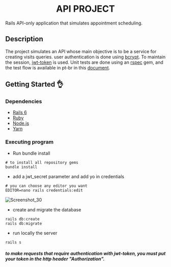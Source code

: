 #  <div align="center">     API PROJECT
Rails API-only application that simulates appointment scheduling.

## Description

The project simulates an API whose main objective is to be a service for creating visits queries. user authentication is done using [bcrypt](https://rubygems.org/gems/bcrypt/versions/3.1.11?locale=pt-BR). To maintain the session, [jwt-token](https://rubygems.org/gems/jwt/versions/1.5.4) is used. Unit tests are done using an [rspec](https://rubygems.org/gems/rspec/versions/3.4.0) gem, and the test flow is available in pt-br in this [document](https://docs.google.com/document/d/1e8h8Z8MrcH8e3NhVCJ2gG0jPSRBpRiJiCDQNCz76sLA/edit?usp=sharing).

## Getting Started 👌
### Dependencies

* [Rails 6](https://rubyonrails.org/) 
* [Ruby](https://www.ruby-lang.org/pt/)
* [Node.js](https://nodejs.org/en/)
* [Yarn](https://yarnpkg.com/)


### Executing program


* Run bundle install
```
# to install all repository gems
bundle install
```
* add a jwt_secret parameter and add yo in credentials
```
# you can choose any editor you want
EDITOR=nano rails credentials:edit
```
![Screenshot_30](https://user-images.githubusercontent.com/48594379/135355206-450ae9de-9b1f-4fb8-a351-ef998b926467.png)

* create and migrate the database
```
rails db:create
rails db:migrate
```
* run locally the server
```
rails s
```
##### to make requests that require authentication with jwt-token, you must put your token in the http header "Authorization".

